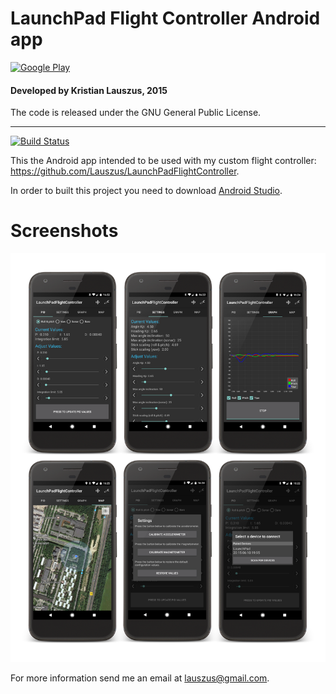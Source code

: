 # LaunchPad Flight Controller Android app

<a href="http://play.google.com/store/apps/details?id=com.lauszus.launchpadflightcontrollerandroid.app"><img src="https://play.google.com/intl/en_us/badges/images/generic/en_badge_web_generic.png" alt="Google Play" width="200px"/></a>

#### Developed by Kristian Lauszus, 2015

The code is released under the GNU General Public License.
_________
[![Build Status](https://travis-ci.org/Lauszus/LaunchPadFlightControllerAndroid.svg?branch=master)](https://travis-ci.org/Lauszus/LaunchPadFlightControllerAndroid)

This the Android app intended to be used with my custom flight controller: <https://github.com/Lauszus/LaunchPadFlightController>.

In order to built this project you need to download [Android Studio](http://developer.android.com/sdk/index.html).

# Screenshots

<img src="android_screenshots.png" width=600/>

For more information send me an email at <lauszus@gmail.com>.
